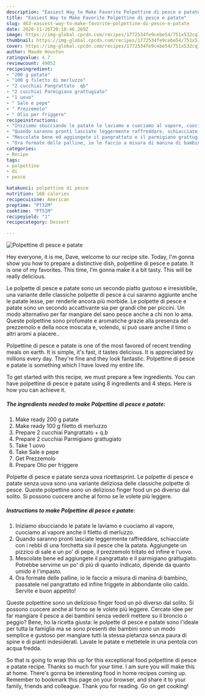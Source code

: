```yaml
---
description: "Easiest Way to Make Favorite Polpettine di pesce e patate"
title: "Easiest Way to Make Favorite Polpettine di pesce e patate"
slug: 463-easiest-way-to-make-favorite-polpettine-di-pesce-e-patate
date: 2020-11-26T20:18:46.269Z
image: https://img-global.cpcdn.com/recipes/1772534fe9cebe54/751x532cq70/polpettine-di-pesce-e-patate-recipe-main-photo.jpg
thumbnail: https://img-global.cpcdn.com/recipes/1772534fe9cebe54/751x532cq70/polpettine-di-pesce-e-patate-recipe-main-photo.jpg
cover: https://img-global.cpcdn.com/recipes/1772534fe9cebe54/751x532cq70/polpettine-di-pesce-e-patate-recipe-main-photo.jpg
author: Maude Houston
ratingvalue: 4.7
reviewcount: 49052
recipeingredient:
- "200 g patate"
- "100 g filetto di merluzzo"
- "2 cucchiai Pangrattato  qb"
- "2 cucchiai Parmigiano grattugiato"
- "1 uovo"
- " Sale e pepe"
- " Prezzemolo"
- " Olio per friggere"
recipeinstructions:
- "Iniziamo sbucciando le patate le laviamo e cuociamo al vapore, cuociamo al vapore anche il filetto di merluzzo."
- "Quando saranno pronti lasciate leggermente raffreddare, schiacciate con i rebbi di una forchetta sia il pesce che la patata. Aggiungete un pizzico di sale e un po&#39; di pepe, il prezzemolo tritato ed infine e l&#39;uovo."
- "Mescolate bene ed aggiungete il pangrattato e il parmigiano grattugiato. Potrebbe servirne un po&#39; di più di quanto indicato, dipende da quanto umido è l&#39;impasto."
- "Ora formate delle palline, io le faccio a misura di manina di bambino, passatele nel pangrattato ed infine friggete in abbondante olio caldo. Servite e buon appetito!"
categories:
- Recipe
tags:
- polpettine
- di
- pesce

katakunci: polpettine di pesce 
nutrition: 168 calories
recipecuisine: American
preptime: "PT32M"
cooktime: "PT51M"
recipeyield: "1"
recipecategory: Dessert

---
```



![Polpettine di pesce e patate](https://img-global.cpcdn.com/recipes/1772534fe9cebe54/751x532cq70/polpettine-di-pesce-e-patate-recipe-main-photo.jpg)

Hey everyone, it is me, Dave, welcome to our recipe site. Today, I'm gonna show you how to prepare a distinctive dish, polpettine di pesce e patate. It is one of my favorites. This time, I'm gonna make it a bit tasty. This will be really delicious.

Le polpette di pesce e patate sono un secondo piatto gustoso e irresistibile, una variante delle classiche polpette di pesce a cui saranno aggiunte anche le patate lesse, per renderle ancora più morbide. Le polpette di pesce e patate sono un secondo accattivante sia per grandi che per piccini. Un modo alternativo per far mangiare del sano pesce anche a chi non lo ama. Queste polpettine sono profumate e aromatiche grazie alla presenza del prezzemolo e della noce moscata e, volendo, si può usare anche il timo o altri aromi a piacere..

Polpettine di pesce e patate is one of the most favored of recent trending meals on earth. It is simple, it's fast, it tastes delicious. It is appreciated by millions every day. They're fine and they look fantastic. Polpettine di pesce e patate is something which I have loved my entire life.


To get started with this recipe, we must prepare a few ingredients. You can have polpettine di pesce e patate using 8 ingredients and 4 steps. Here is how you can achieve it.

<!--inarticleads1-->

##### The ingredients needed to make Polpettine di pesce e patate:

1. Make ready 200 g patate
1. Make ready 100 g filetto di merluzzo
1. Prepare 2 cucchiai Pangrattato + q.b
1. Prepare 2 cucchiai Parmigiano grattugiato
1. Take 1 uovo
1. Take  Sale e pepe
1. Get  Prezzemolo
1. Prepare  Olio per friggere


Polpette di pesce e patate senza uova ricettasprint. Le polpette di pesce e patate senza uova sono una variante deliziosa delle classiche polpette di pesce. Queste polpettine sono un delizioso finger food un pò diverso dal solito. Si possono cuocere anche al forno se le volete più leggere. 

<!--inarticleads2-->

##### Instructions to make Polpettine di pesce e patate:

1. Iniziamo sbucciando le patate le laviamo e cuociamo al vapore, cuociamo al vapore anche il filetto di merluzzo.
1. Quando saranno pronti lasciate leggermente raffreddare, schiacciate con i rebbi di una forchetta sia il pesce che la patata. Aggiungete un pizzico di sale e un po&#39; di pepe, il prezzemolo tritato ed infine e l&#39;uovo.
1. Mescolate bene ed aggiungete il pangrattato e il parmigiano grattugiato. Potrebbe servirne un po&#39; di più di quanto indicato, dipende da quanto umido è l&#39;impasto.
1. Ora formate delle palline, io le faccio a misura di manina di bambino, passatele nel pangrattato ed infine friggete in abbondante olio caldo. Servite e buon appetito!


Queste polpettine sono un delizioso finger food un pò diverso dal solito. Si possono cuocere anche al forno se le volete più leggere. Cercate idee per far mangiare il pesce a dei bambini senza vederli mettere su il broncio o peggio? Bene, ho la ricetta giusta: le polpette di pesce e patate sono l&#39;ideale per tutta la famiglia ma se sono presenti dei bambini sono un modo semplice e gustoso per mangiare tutti la stessa pietanza senza paura di spine e di pianti indesiderati. Lavate le patate e mettetele in una pentola con acqua fredda. 

So that is going to wrap this up for this exceptional food polpettine di pesce e patate recipe. Thanks so much for your time. I am sure you will make this at home. There's gonna be interesting food in home recipes coming up. Remember to bookmark this page on your browser, and share it to your family, friends and colleague. Thank you for reading. Go on get cooking!
